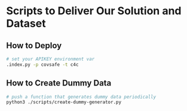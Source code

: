 # Scripts to Deliver Our Solution and Dataset

## How to Deploy

```sh
# set your APIKEY environment var
.index.py -p covsafe -t c4c
```

## How to Create Dummy Data

```sh
# push a function that generates dummy data periodically
python3 ./scripts/create-dummy-generator.py
```
